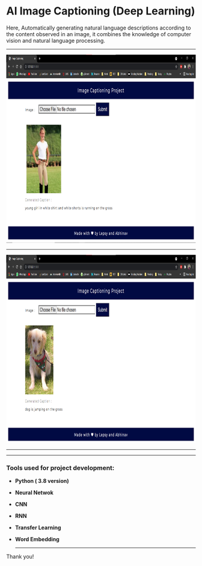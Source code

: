 # AI Image Captioning (Deep Learning)
<p>Here, Automatically generating natural language descriptions according to the content observed in an image, it combines the knowledge of computer vision and natural language processing.</p>
<hr>
<img src="https://github.com/lepsygoyal/ai_image_caption_bot/blob/main/Images/1.png" width="950" height="500" />
<hr>
<img src="https://github.com/lepsygoyal/ai_image_caption_bot/blob/main/Images/2.png" width="950" height="500" />
<hr>

<hr>
<h3> Tools used for project development: </h3>
<ul>
<li><p><b>Python ( 3.8 version)</b></p></li>
 <li><p><b>Neural Netwok</b></p></li>
 <li><p><b>CNN</b></p></li>
 <li><p><b>RNN</b></p></li>
<li><p><b>Transfer Learning</b></p></li>
<li><p><b>Word Embedding</b></p></li>
<hr>

</ul>
<p> Thank you!</p>
